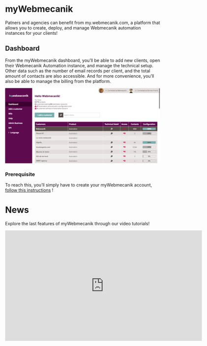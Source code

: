 # myWebmecanik #
Patners and agencies can benefit from my.webmecanik.com, a platform that allows you to create, deploy, and manage Webmecanik automation instances for your clients!

## Dashboard ##
From the myWebmecanik dashboard, you’ll be able to add new clients, open their Webmecanik Automation instance, and manage the technical setup. Other data such as the number of email records per client, and the total amount of contacts are also accessible. And for more convenience, you’ll also be able to manage the billing from the platform.

![dashboard](assets/dashboard.png)

### Prerequisite ###
To reach this, you’ll simply have to create your myWebmecanik account, [follow this instructions](new-account.md) !

# News #
Explore the last features of myWebmecanik through our video tutorials!

<iframe width="640" height="360" src="https://www.youtube.com/embed/wh7dLCeIaXU?showinfo=0" frameborder="0" allowfullscreen></iframe>
